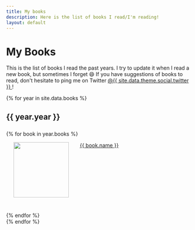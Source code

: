 ```yaml
---
title: My books
description: Here is the list of books I read/I'm reading!
layout: default
---
```


# My Books

This is the list of books I read the past years. I try to update it when I read a new book, but sometimes I forget 😄 If you have suggestions of books to read, don't hesitate to ping me on Twitter <a href="https://twitter.com/{{ site.data.theme.social.twitter }}">@{{ site.data.theme.social.twitter }}
  </a> !

<style>
.align-left{
    float: left;
    margin-right: 30px;
    margin-bottom: 15px;
    margin-left: 20px;
    height: 150px;
}
.one-book{
    height: 150px;
    margin-bottom: 40px;
}
.year-title{
    margin-bottom: 25px;
}
.comment{
    margin-top: 20px;
}
</style>

<div>
{% for year in site.data.books %}
    <div>
    <h2 class="year-title">{{ year.year }}</h2>
    {% for book in year.books %}
        <p class="one-book">
            <a href="{{ book.link }}" rel="nofollow">
                <img src="/assets/img/books/{{book.img}}" class="align-left">
            </a>
            <a href="{{ book.link }}" rel="nofollow">
                {{ book.name }}
            </a>
        </p>
    {% endfor %}
    </div>
{% endfor %}
</div>

